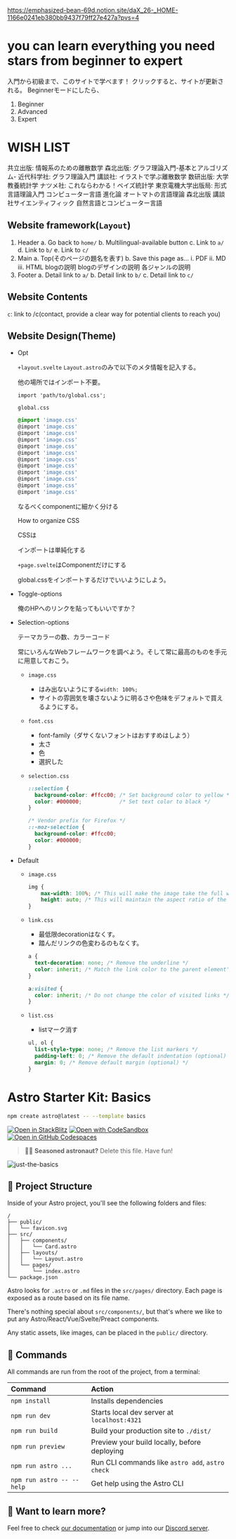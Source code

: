 
https://emphasized-bean-69d.notion.site/daX_26-_HOME-1166e0241eb380bb9437f79ff27e427a?pvs=4
# you can learn everything you need stars from beginner to expert
入門から初級まで、このサイトで学べます！
クリックすると、サイトが更新される。
Beginnerモードにしたら、
1. Beginner
2. Advanced
3. Expert

# WISH LIST
共立出版: 情報系のための離散数学
森北出版: グラフ理論入門-基本とアルゴリズム-
近代科学社: グラフ理論入門
講談社: イラストで学ぶ離散数学
数研出版: 大学教養統計学
ナツメ社: これならわかる！ベイズ統計学
東京電機大学出版局: 形式言語理論入門
コンピューター言語 進化論
オートマトの言語理論 森北出版
講談社サイエンティフィック 自然言語とコンピューター言語

## Website framework(`Layout`)
1. Header
	a. Go back to `home/`
	b. Multilingual-available button
	c. Link to `a/`
	d. Link to `b/`
	e. Link to `c/`
2. Main
	a. Top(そのページの題名を表す)
	b. Save this page as...
		i. PDF
		ii. MD
		iii. HTML
	blogの説明
	blogのデザインの説明
	各ジャンルの説明
3. Footer
	a. Detail link to `a/`
	b. Detail link to `b/`
	c. Detail link to `c/`

## Website Contents
`c`: link to /c(contact, provide a clear way for potential clients to reach you)

## Website Design(Theme)
- Opt
    
    `+layout.svelte` `Layout.astro`のみで以下のメタ情報を記入する。
    
    他の場所ではインポート不要。
    
    ```tsx
    import 'path/to/global.css';
    ```
    
    `global.css`
    
    ```css
    @import 'image.css'
    @import 'image.css'
    @import 'image.css'
    @import 'image.css'
    @import 'image.css'
    @import 'image.css'
    @import 'image.css'
    @import 'image.css'
    @import 'image.css'
    @import 'image.css'
    @import 'image.css'
    @import 'image.css'
    ```
    
    なるべくcomponentに細かく分ける
    
    How to organize CSS
    
    CSSは
    
    インポートは単純化する
    
    `+page.svelte`はComponentだけにする
    
    global.cssをインポートするだけでいいようにしよう。
    
- Toggle-options
    
    俺のHPへのリンクを貼ってもいいですか？
    
- Selection-options
    
    テーマカラーの数、カラーコード
    
    常にいろんなWebフレームワークを調べよう。そして常に最高のものを手元に用意しておこう。
    
    - `image.css`
        - はみ出ないようにする`width: 100%;`
        - サイトの雰囲気を壊さないように明るさや色味をデフォルトで買えるようにする。
    - `font.css`
        - font-family（ダサくないフォントはおすすめはしよう）
        - 太さ
        - 色
        - 選択した
    - `selection.css`
        
        ```css
        ::selection {
          background-color: #ffcc00; /* Set background color to yellow */
          color: #000000;            /* Set text color to black */
        }
        
        /* Vendor prefix for Firefox */
        ::-moz-selection {
          background-color: #ffcc00;
          color: #000000;
        }
        ```
        
- Default
    - `image.css`
        
        ```css
        img {
            max-width: 100%; /* This will make the image take the full width of its parent container */
            height: auto; /* This will maintain the aspect ratio of the image */
        }
        ```
        
    - `link.css`
        - 最低限decorationはなくす。
        - 踏んだリンクの色変わるのもなくす。
        
        ```css
        a {
          text-decoration: none; /* Remove the underline */
          color: inherit; /* Match the link color to the parent element's color */
        }
        
        a:visited {
          color: inherit; /* Do not change the color of visited links */
        }
        ```
        
    - `list.css`
        - listマーク消す
        
        ```css
        ul, ol {
          list-style-type: none; /* Remove the list markers */
          padding-left: 0; /* Remove the default indentation (optional) */
          margin: 0; /* Remove default margin (optional) */
        }
        ```

# Astro Starter Kit: Basics


```sh
npm create astro@latest -- --template basics
```

[![Open in StackBlitz](https://developer.stackblitz.com/img/open_in_stackblitz.svg)](https://stackblitz.com/github/withastro/astro/tree/latest/examples/basics)
[![Open with CodeSandbox](https://assets.codesandbox.io/github/button-edit-lime.svg)](https://codesandbox.io/p/sandbox/github/withastro/astro/tree/latest/examples/basics)
[![Open in GitHub Codespaces](https://github.com/codespaces/badge.svg)](https://codespaces.new/withastro/astro?devcontainer_path=.devcontainer/basics/devcontainer.json)

> 🧑‍🚀 **Seasoned astronaut?** Delete this file. Have fun!

![just-the-basics](https://github.com/withastro/astro/assets/2244813/a0a5533c-a856-4198-8470-2d67b1d7c554)

## 🚀 Project Structure

Inside of your Astro project, you'll see the following folders and files:

```text
/
├── public/
│   └── favicon.svg
├── src/
│   ├── components/
│   │   └── Card.astro
│   ├── layouts/
│   │   └── Layout.astro
│   └── pages/
│       └── index.astro
└── package.json
```

Astro looks for `.astro` or `.md` files in the `src/pages/` directory. Each page is exposed as a route based on its file name.

There's nothing special about `src/components/`, but that's where we like to put any Astro/React/Vue/Svelte/Preact components.

Any static assets, like images, can be placed in the `public/` directory.

## 🧞 Commands

All commands are run from the root of the project, from a terminal:

| Command                   | Action                                           |
| :------------------------ | :----------------------------------------------- |
| `npm install`             | Installs dependencies                            |
| `npm run dev`             | Starts local dev server at `localhost:4321`      |
| `npm run build`           | Build your production site to `./dist/`          |
| `npm run preview`         | Preview your build locally, before deploying     |
| `npm run astro ...`       | Run CLI commands like `astro add`, `astro check` |
| `npm run astro -- --help` | Get help using the Astro CLI                     |

## 👀 Want to learn more?

Feel free to check [our documentation](https://docs.astro.build) or jump into our [Discord server](https://astro.build/chat).
